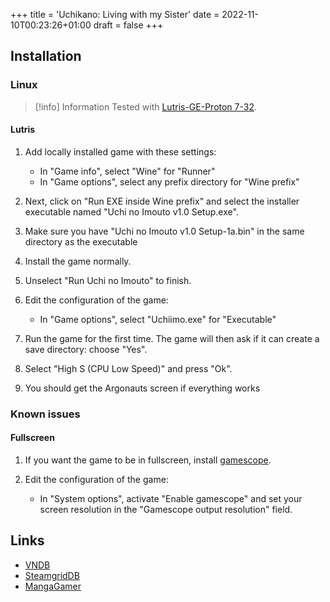 +++
title = 'Uchikano: Living with my Sister'
date = 2022-11-10T00:23:26+01:00
draft = false
+++

## Installation

### Linux

> [!info] Information
> Tested with [Lutris-GE-Proton 7-32](/linux/adding-wine-versions).

#### Lutris

1. Add locally installed game with these settings:

   * In "Game info", select "Wine" for "Runner"
   * In "Game options", select any prefix directory for "Wine prefix"

2. Next, click on "Run EXE inside Wine prefix" and select the installer executable named "Uchi no Imouto v1.0 Setup.exe".
3. Make sure you have "Uchi no Imouto v1.0 Setup-1a.bin" in the same directory as the executable
4. Install the game normally.
5. Unselect "Run Uchi no Imouto" to finish.
6. Edit the configuration of the game:

   * In "Game options", select "Uchiimo.exe" for "Executable"
  
7. Run the game for the first time. The game will then ask if it can create a save directory: choose "Yes".
8. Select "High S (CPU Low Speed)" and press "Ok".
9. You should get the Argonauts screen if everything works

### Known issues

#### Fullscreen

1. If you want the game to be in fullscreen, install [gamescope](/en/linux/gamescope).
2. Edit the configuration of the game:

   * In "System options", activate "Enable gamescope" and set your screen resolution in the "Gamescope output resolution" field.

## Links

* [VNDB](https://vndb.org/v22725)
* [SteamgridDB](https://www.steamgriddb.com/game/5359177)
* [MangaGamer](https://www.mangagamer.com/r18/detail.php?aflg=18over&product_code=1282&af=ef78b80a04988a3935aab7ea04c218b5)

